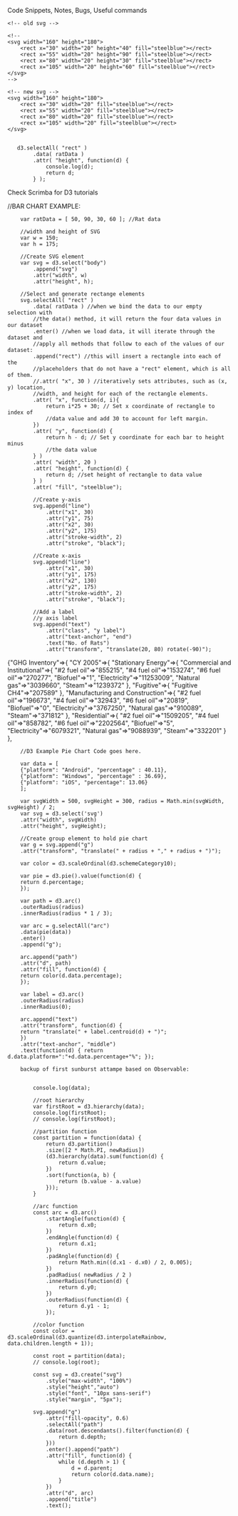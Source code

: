 Code Snippets, Notes, Bugs, Useful commands

<!-- Page elements and content go here. -->
    <!-- old svg -->

    <!--
    <svg width="160" height="180">
        <rect x="30" width="20" height="40" fill="steelblue"></rect>
        <rect x="55" width="20" height="90" fill="steelblue"></rect>
        <rect x="80" width="20" height="30" fill="steelblue"></rect>
        <rect x="105" width="20" height="60" fill="steelblue"></rect>
    </svg>
    -->

    <!-- new svg -->
    <svg width="160" height="180">
        <rect x="30" width="20" fill="steelblue"></rect>
        <rect x="55" width="20" fill="steelblue"></rect>
        <rect x="80" width="20" fill="steelblue"></rect>
        <rect x="105" width="20" fill="steelblue"></rect>
    </svg>


       d3.selectAll( "rect" )
            .data( ratData )
            .attr( "height", function(d) {
                console.log(d);
                return d;
            } );

Check Scrimba for D3 tutorials

 //BAR CHART EXAMPLE:

        var ratData = [ 50, 90, 30, 60 ]; //Rat data

        //width and height of SVG
        var w = 150;
        var h = 175;

        //Create SVG element
        var svg = d3.select("body")
            .append("svg")
            .attr("width", w)
            .attr("height", h);

        //Select and generate rectange elements
        svg.selectAll( "rect" )
            .data( ratData ) //when we bind the data to our empty selection with 
            //the data() method, it will return the four data values in our dataset
            .enter() //when we load data, it will iterate through the dataset and 
            //apply all methods that follow to each of the values of our dataset:
            .append("rect") //this will insert a rectangle into each of the 
            //placeholders that do not have a "rect" element, which is all of them.
            //.attr( "x", 30 ) //iteratively sets attributes, such as (x, y) location,
            //width, and height for each of the rectangle elements. 
            .attr( "x", function(d, i){
                return i*25 + 30; // Set x coordinate of rectangle to index of 
                //data value and add 30 to account for left margin.
            })
            .attr( "y", function(d) {
                return h - d; // Set y coordinate for each bar to height minus 
                //the data value
            } )
            .attr( "width", 20 )
            .attr( "height", function(d) {
                return d; //set height of rectangle to data value
            } )
            .attr( "fill", "steelblue");

            //Create y-axis
            svg.append("line")
                .attr("x1", 30)
                .attr("y1", 75)
                .attr("x2", 30)
                .attr("y2", 175)
                .attr("stroke-width", 2)
                .attr("stroke", "black");

            //Create x-axis
            svg.append("line")
                .attr("x1", 30)
                .attr("y1", 175)
                .attr("x2", 130)
                .attr("y2", 175)
                .attr("stroke-width", 2)
                .attr("stroke", "black");

            //Add a label
            //y axis label
            svg.append("text")
                .attr("class", "y label")
                .attr("text-anchor", "end")
                .text("No. of Rats")
                .attr("transform", "translate(20, 80) rotate(-90)");

{"GHG Inventory"=>{
    "CY 2005"=>{
        "Stationary Energy"=>{
            "Commercial and Institutional"=>{
                "#2 fuel oil"=>"855215", 
                "#4 fuel oil"=>"153274", 
                "#6 fuel oil"=>"270277", 
                "Biofuel"=>"1", 
                "Electricity"=>"11253009", 
                "Natural gas"=>"3039660", 
                "Steam"=>"1239372"
            }, 
            "Fugitive"=>{
                "Fugitive CH4"=>"207589"
            }, 
            "Manufacturing and Construction"=>{
                "#2 fuel oil"=>"196673", 
                "#4 fuel oil"=>"32943", 
                "#6 fuel oil"=>"20819", 
                "Biofuel"=>"0", 
                "Electricity"=>"3767250", 
                "Natural gas"=>"910089", 
                "Steam"=>"371812"
                }, 
            "Residential"=>{
                "#2 fuel oil"=>"1509205", 
                "#4 fuel oil"=>"858782", 
                "#6 fuel oil"=>"2202564", 
                "Biofuel"=>"5", 
                "Electricity"=>"6079321", 
                "Natural gas"=>"9088939", 
                "Steam"=>"332201"
                }
            }, 
        

        //D3 Example Pie Chart Code goes here.
        
        var data = [
        {"platform": "Android", "percentage" : 40.11},
        {"platform": "Windows", "percentage" : 36.69},
        {"platform": "iOS", "percentage": 13.06}
        ];
        
        var svgWidth = 500, svgHeight = 300, radius = Math.min(svgWidth, svgHeight) / 2;
        var svg = d3.select('svg')
        .attr("width", svgWidth)
        .attr("height", svgHeight);
        
        //Create group element to hold pie chart
        var g = svg.append("g")
        .attr("transform", "translate(" + radius + "," + radius + ")");
        
        var color = d3.scaleOrdinal(d3.schemeCategory10);
        
        var pie = d3.pie().value(function(d) {
        return d.percentage;
        });
        
        var path = d3.arc()
        .outerRadius(radius)
        .innerRadius(radius * 1 / 3);
        
        var arc = g.selectAll("arc")
        .data(pie(data))
        .enter()
        .append("g");
        
        arc.append("path")
        .attr("d", path)
        .attr("fill", function(d) {
        return color(d.data.percentage);
        });
        
        var label = d3.arc()
        .outerRadius(radius)
        .innerRadius(0);
        
        arc.append("text")
        .attr("transform", function(d) {
        return "translate(" + label.centroid(d) + ")";
        })
        .attr("text-anchor", "middle")
        .text(function(d) { return d.data.platform+":"+d.data.percentage+"%"; });

        backup of first sunburst attampe based on Observable:


            console.log(data);

            //root hierarchy
            var firstRoot = d3.hierarchy(data);
            console.log(firstRoot);
            // console.log(firstRoot);

            //partition function
            const partition = function(data) {
                return d3.partition()
                .size([2 * Math.PI, newRadius])
                (d3.hierarchy(data).sum(function(d) {
                    return d.value;
                })
                .sort(function(a, b) {
                    return (b.value - a.value)
                }));
            }

            //arc function
            const arc = d3.arc()
                .startAngle(function(d) { 
                    return d.x0;
                })
                .endAngle(function(d) {
                    return d.x1;
                })
                .padAngle(function(d) {
                    return Math.min((d.x1 - d.x0) / 2, 0.005);
                })
                .padRadius( newRadius / 2 )
                .innerRadius(function(d) {
                    return d.y0;
                })
                .outerRadius(function(d) {
                    return d.y1 - 1;
                });

            //color function
            const color = d3.scaleOrdinal(d3.quantize(d3.interpolateRainbow, data.children.length + 1));

            const root = partition(data);
            // console.log(root);

            const svg = d3.create("svg")
                .style("max-width", "100%")
                .style("height","auto")
                .style("font", "10px sans-serif")
                .style("margin", "5px");

            svg.append("g")
                .attr("fill-opacity", 0.6)
                .selectAll("path")
                .data(root.descendants().filter(function(d) {
                    return d.depth;
                }))
                .enter().append("path")
                .attr("fill", function(d) {
                    while (d.depth > 1) {
                        d = d.parent;
                        return color(d.data.name);
                    }
                })
                .attr("d", arc)
                .append("title")
                .text();

            
          